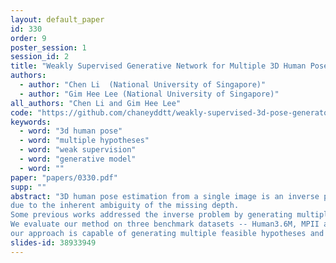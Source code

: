 ```yaml
---
layout: default_paper
id: 330
order: 9
poster_session: 1
session_id: 2
title: "Weakly Supervised Generative Network for Multiple 3D Human Pose Hypotheses"
authors:
  - author: "Chen Li  (National University of Singapore)"
  - author: "Gim Hee Lee (National University of Singapore)"
all_authors: "Chen Li and Gim Hee Lee"
code: "https://github.com/chaneyddtt/weakly-supervised-3d-pose-generator"
keywords:
  - word: "3d human pose"
  - word: "multiple hypotheses"
  - word: "weak supervision"
  - word: "generative model"
  - word: ""
paper: "papers/0330.pdf"
supp: ""
abstract: "3D human pose estimation from a single image is an inverse problem 
due to the inherent ambiguity of the missing depth. 
Some previous works addressed the inverse problem by generating multiple hypotheses. However, these works are strongly supervised and require ground truth 2D-to-3D correspondences which can be difficult to obtain. In this paper, we propose a weakly supervised deep generative network to address the inverse problem and circumvent the need for ground truth 2D-to-3D correspondences. To this end, we design our network to model a proposal distribution which we use to approximate the unknown multi-modal target posterior distribution. We achieve the approximation by minimizing the KL divergence between the proposal and target distributions, and this leads to a 2D reprojection error and a prior loss term that can be weakly supervised. Furthermore, we determine the most probable solution as the conditional mode of the samples using the mean-shift algorithm.
We evaluate our method on three benchmark datasets -- Human3.6M, MPII and MPI-INF-3DHP. Experimental results show that 
our approach is capable of generating multiple feasible hypotheses and achieves state-of-the-art results compared to existing weakly supervised approaches."
slides-id: 38933949
---
```

